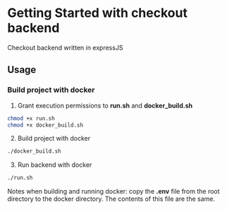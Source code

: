 # Getting Started with checkout backend

Checkout backend written in expressJS

## Usage

### Build project with docker
1. Grant execution permissions to **run.sh** and **docker_build.sh**
```bash
chmod +x run.sh
chmod +x docker_build.sh
```

2. Build project with docker
```bash
./docker_build.sh
```

3. Run backend with docker
```bash
./run.sh
```
Notes when building and running docker: copy the **.env** file from the root directory to the docker directory. The contents of this file are the same.